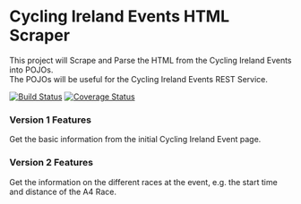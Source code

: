 # Cycling Ireland Events HTML Scraper
This project will Scrape and Parse the HTML from the Cycling Ireland Events into POJOs.
<br>The POJOs will be useful for the Cycling Ireland Events REST Service.

[![Build Status](https://travis-ci.org/lukegjpotter/cycling-ireland-events-html-scraper.svg?branch=master)](https://travis-ci.org/lukegjpotter/cycling-ireland-events-html-scraper)
[![Coverage Status](https://coveralls.io/repos/github/lukegjpotter/cycling-ireland-events-html-scraper/badge.svg?branch=master)](https://coveralls.io/github/lukegjpotter/cycling-ireland-events-html-scraper?branch=master)

### Version 1 Features
Get the basic information from the initial Cycling Ireland Event page.

### Version 2 Features
Get the information on the different races at the event, e.g. the start time and distance of the A4 Race.
